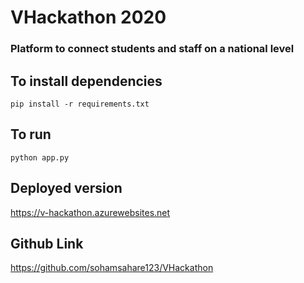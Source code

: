 # VHackathon 2020
### Platform to connect students and staff on a national level

## To install dependencies
```
pip install -r requirements.txt
```

## To run
```
python app.py
```

## Deployed version
https://v-hackathon.azurewebsites.net

## Github Link

https://github.com/sohamsahare123/VHackathon
